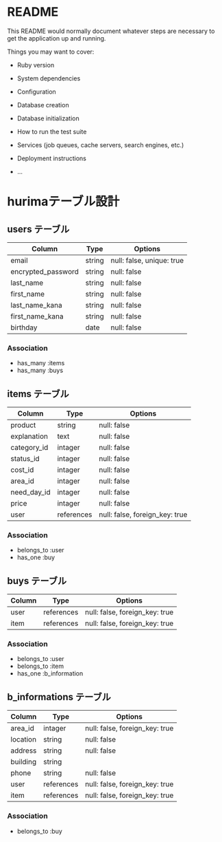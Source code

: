 # README

This README would normally document whatever steps are necessary to get the
application up and running.

Things you may want to cover:

* Ruby version

* System dependencies

* Configuration

* Database creation

* Database initialization

* How to run the test suite

* Services (job queues, cache servers, search engines, etc.)

* Deployment instructions

* ...

 # hurimaテーブル設計 


## users テーブル
| Column             | Type    | Options     |
| ------------------ | --------| ----------- |
| email              | string  | null: false, unique: true|
| encrypted_password | string  | null: false |
| last_name          | string  | null: false |
| first_name         | string  | null: false |
| last_name_kana     | string  | null: false |
| first_name_kana    | string  | null: false |
| birthday           | date    | null: false |
### Association
- has_many :items
- has_many :buys


## items テーブル
| Column        | Type       | Options                       |
| ------------- | ---------- | ----------------------------- |
| product       | string     | null: false                   |
| explanation   | text       | null: false                   |
| category_id   | intager    | null: false                   |
| status_id     | intager    | null: false                   |
| cost_id       | intager    | null: false                   |
| area_id       | intager    | null: false                   |
| need_day_id   | intager    | null: false                   |
| price         | intager    | null: false                   |
| user          | references | null: false, foreign_key: true|
### Association
- belongs_to :user
- has_one :buy


## buys テーブル
| Column       | Type       |       Options                  |
| -------------| ---------- | ------------------------------ |
| user         | references | null: false, foreign_key: true |
| item         | references | null: false, foreign_key: true |
### Association
- belongs_to :user
- belongs_to :item
- has_one :b_information


## b_informations テーブル
| Column     | Type       |       Options                  |
| ---------- | ---------- | ------------------------------ |
| area_id    | intager    | null: false, foreign_key: true |
| location   | string     | null: false |
| address    | string     | null: false |
| building   | string     |             |
| phone      | string     | null: false |
| user       | references | null: false, foreign_key: true|
| item       | references | null: false, foreign_key: true |
### Association
- belongs_to :buy